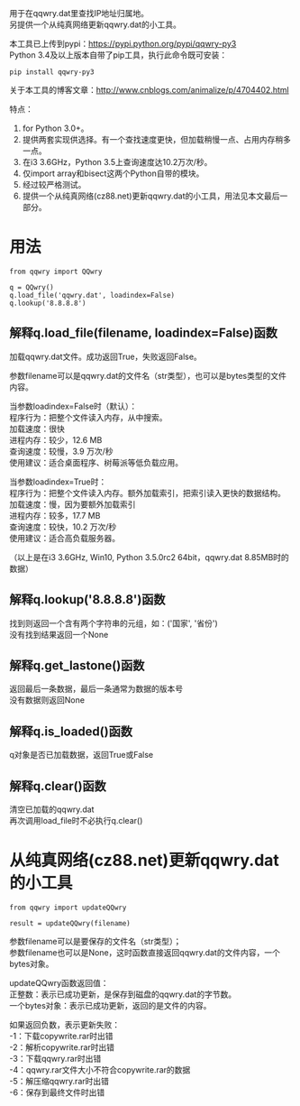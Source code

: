 用于在qqwry.dat里查找IP地址归属地。  
另提供一个从纯真网络更新qqwry.dat的小工具。

本工具已上传到pypi：https://pypi.python.org/pypi/qqwry-py3  
Python 3.4及以上版本自带了pip工具，执行此命令既可安装：

    pip install qqwry-py3

关于本工具的博客文章：http://www.cnblogs.com/animalize/p/4704402.html

特点：

1. for Python 3.0+。
2. 提供两套实现供选择。有一个查找速度更快，但加载稍慢一点、占用内存稍多一点。
3. 在i3 3.6GHz，Python 3.5上查询速度达10.2万次/秒。
4. 仅import array和bisect这两个Python自带的模块。
5. 经过较严格测试。
6. 提供一个从纯真网络(cz88.net)更新qqwry.dat的小工具，用法见本文最后一部分。

用法
============
    from qqwry import QQwry
    
    q = QQwry()
    q.load_file('qqwry.dat', loadindex=False)
    q.lookup('8.8.8.8')

解释q.load_file(filename, loadindex=False)函数
--------------
加载qqwry.dat文件。成功返回True，失败返回False。

参数filename可以是qqwry.dat的文件名（str类型），也可以是bytes类型的文件内容。

﻿当参数loadindex=False时（默认）：  
﻿程序行为：把整个文件读入内存，从中搜索。  
﻿加载速度：很快  
﻿进程内存：较少，12.6 MB  
﻿查询速度：较慢，3.9 万次/秒  
﻿使用建议：适合桌面程序、树莓派等低负载应用。  

﻿﻿当参数loadindex=True时：  
﻿程序行为：把整个文件读入内存。额外加载索引，把索引读入更快的数据结构。  
﻿加载速度：慢，因为要额外加载索引  
﻿进程内存：较多，17.7 MB  
﻿查询速度：较快，10.2 万次/秒  
﻿使用建议：适合高负载服务器。  

（以上是在i3 3.6GHz, Win10, Python 3.5.0rc2 64bit，qqwry.dat 8.85MB时的数据）

解释q.lookup('8.8.8.8')函数
--------------
﻿找到则返回一个含有两个字符串的元组，如：('国家', '省份')  
﻿没有找到结果返回一个None

解释q.get_lastone()函数
--------------
﻿返回最后一条数据，最后一条通常为数据的版本号  
﻿没有数据则返回None

解释q.is_loaded()函数
--------------
q对象是否已加载数据，返回True或False

解释q.clear()函数
--------------
清空已加载的qqwry.dat  
再次调用load_file时不必执行q.clear()

从纯真网络(cz88.net)更新qqwry.dat的小工具
============
    from qqwry import updateQQwry
    
    result = updateQQwry(filename)

参数filename可以是要保存的文件名（str类型）；  
参数filename也可以是None，这时函数直接返回qqwry.dat的文件内容，一个bytes对象。  

updateQQwry函数返回值：  
正整数：表示已成功更新，是保存到磁盘的qqwry.dat的字节数。  
一个bytes对象：表示已成功更新，返回的是文件的内容。  

如果返回负数，表示更新失败：  
-1：下载copywrite.rar时出错  
-2：解析copywrite.rar时出错  
-3：下载qqwry.rar时出错  
-4：qqwry.rar文件大小不符合copywrite.rar的数据  
-5：解压缩qqwry.rar时出错  
-6：保存到最终文件时出错
